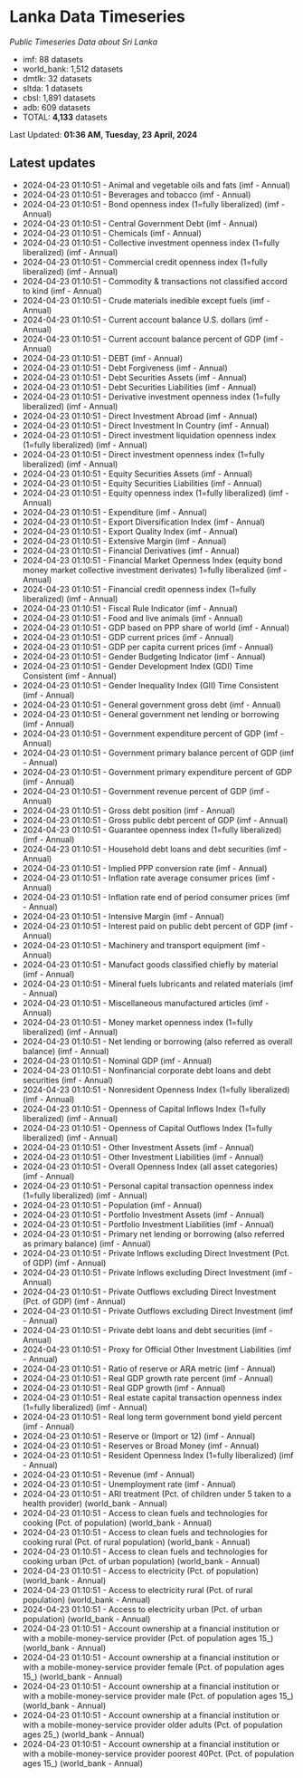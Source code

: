 # Lanka Data Timeseries
*Public Timeseries Data about Sri Lanka*

* imf: 88 datasets
* world_bank: 1,512 datasets
* dmtlk: 32 datasets
* sltda: 1 datasets
* cbsl: 1,891 datasets
* adb: 609 datasets
* TOTAL: **4,133** datasets

Last Updated: **01:36 AM, Tuesday, 23 April, 2024**

## Latest updates

* 2024-04-23 01:10:51 - Animal and vegetable oils and fats (imf - Annual)
* 2024-04-23 01:10:51 - Beverages and tobacco (imf - Annual)
* 2024-04-23 01:10:51 - Bond openness index (1=fully liberalized) (imf - Annual)
* 2024-04-23 01:10:51 - Central Government Debt (imf - Annual)
* 2024-04-23 01:10:51 - Chemicals (imf - Annual)
* 2024-04-23 01:10:51 - Collective investment openness index (1=fully liberalized) (imf - Annual)
* 2024-04-23 01:10:51 - Commercial credit openness index (1=fully liberalized) (imf - Annual)
* 2024-04-23 01:10:51 - Commodity & transactions not classified accord to kind (imf - Annual)
* 2024-04-23 01:10:51 - Crude materials inedible except fuels (imf - Annual)
* 2024-04-23 01:10:51 - Current account balance U.S. dollars (imf - Annual)
* 2024-04-23 01:10:51 - Current account balance percent of GDP (imf - Annual)
* 2024-04-23 01:10:51 - DEBT (imf - Annual)
* 2024-04-23 01:10:51 - Debt Forgiveness (imf - Annual)
* 2024-04-23 01:10:51 - Debt Securities Assets (imf - Annual)
* 2024-04-23 01:10:51 - Debt Securities Liabilities (imf - Annual)
* 2024-04-23 01:10:51 - Derivative investment openness index (1=fully liberalized) (imf - Annual)
* 2024-04-23 01:10:51 - Direct Investment Abroad (imf - Annual)
* 2024-04-23 01:10:51 - Direct Investment In Country (imf - Annual)
* 2024-04-23 01:10:51 - Direct investment liquidation openness index (1=fully liberalized) (imf - Annual)
* 2024-04-23 01:10:51 - Direct investment openness index (1=fully liberalized) (imf - Annual)
* 2024-04-23 01:10:51 - Equity Securities Assets (imf - Annual)
* 2024-04-23 01:10:51 - Equity Securities Liabilities (imf - Annual)
* 2024-04-23 01:10:51 - Equity openness index (1=fully liberalized) (imf - Annual)
* 2024-04-23 01:10:51 - Expenditure (imf - Annual)
* 2024-04-23 01:10:51 - Export Diversification Index (imf - Annual)
* 2024-04-23 01:10:51 - Export Quality Index (imf - Annual)
* 2024-04-23 01:10:51 - Extensive Margin (imf - Annual)
* 2024-04-23 01:10:51 - Financial Derivatives (imf - Annual)
* 2024-04-23 01:10:51 - Financial Market Openness Index (equity bond money market collective investment derivates) 1=fully liberalized (imf - Annual)
* 2024-04-23 01:10:51 - Financial credit openness index (1=fully liberalized) (imf - Annual)
* 2024-04-23 01:10:51 - Fiscal Rule Indicator (imf - Annual)
* 2024-04-23 01:10:51 - Food and live animals (imf - Annual)
* 2024-04-23 01:10:51 - GDP based on PPP share of world (imf - Annual)
* 2024-04-23 01:10:51 - GDP current prices (imf - Annual)
* 2024-04-23 01:10:51 - GDP per capita current prices (imf - Annual)
* 2024-04-23 01:10:51 - Gender Budgeting Indicator (imf - Annual)
* 2024-04-23 01:10:51 - Gender Development Index (GDI) Time Consistent (imf - Annual)
* 2024-04-23 01:10:51 - Gender Inequality Index (GII) Time Consistent (imf - Annual)
* 2024-04-23 01:10:51 - General government gross debt (imf - Annual)
* 2024-04-23 01:10:51 - General government net lending or borrowing (imf - Annual)
* 2024-04-23 01:10:51 - Government expenditure percent of GDP (imf - Annual)
* 2024-04-23 01:10:51 - Government primary balance percent of GDP (imf - Annual)
* 2024-04-23 01:10:51 - Government primary expenditure percent of GDP (imf - Annual)
* 2024-04-23 01:10:51 - Government revenue percent of GDP (imf - Annual)
* 2024-04-23 01:10:51 - Gross debt position (imf - Annual)
* 2024-04-23 01:10:51 - Gross public debt percent of GDP (imf - Annual)
* 2024-04-23 01:10:51 - Guarantee openness index (1=fully liberalized) (imf - Annual)
* 2024-04-23 01:10:51 - Household debt loans and debt securities (imf - Annual)
* 2024-04-23 01:10:51 - Implied PPP conversion rate (imf - Annual)
* 2024-04-23 01:10:51 - Inflation rate average consumer prices (imf - Annual)
* 2024-04-23 01:10:51 - Inflation rate end of period consumer prices (imf - Annual)
* 2024-04-23 01:10:51 - Intensive Margin (imf - Annual)
* 2024-04-23 01:10:51 - Interest paid on public debt percent of GDP (imf - Annual)
* 2024-04-23 01:10:51 - Machinery and transport equipment (imf - Annual)
* 2024-04-23 01:10:51 - Manufact goods classified chiefly by material (imf - Annual)
* 2024-04-23 01:10:51 - Mineral fuels lubricants and related materials (imf - Annual)
* 2024-04-23 01:10:51 - Miscellaneous manufactured articles (imf - Annual)
* 2024-04-23 01:10:51 - Money market openness index (1=fully liberalized) (imf - Annual)
* 2024-04-23 01:10:51 - Net lending or borrowing (also referred as overall balance) (imf - Annual)
* 2024-04-23 01:10:51 - Nominal GDP (imf - Annual)
* 2024-04-23 01:10:51 - Nonfinancial corporate debt loans and debt securities (imf - Annual)
* 2024-04-23 01:10:51 - Nonresident Openness Index (1=fully liberalized) (imf - Annual)
* 2024-04-23 01:10:51 - Openness of Capital Inflows Index (1=fully liberalized) (imf - Annual)
* 2024-04-23 01:10:51 - Openness of Capital Outflows Index (1=fully liberalized) (imf - Annual)
* 2024-04-23 01:10:51 - Other Investment Assets (imf - Annual)
* 2024-04-23 01:10:51 - Other Investment Liabilities (imf - Annual)
* 2024-04-23 01:10:51 - Overall Openness Index (all asset categories) (imf - Annual)
* 2024-04-23 01:10:51 - Personal capital transaction openness index (1=fully liberalized) (imf - Annual)
* 2024-04-23 01:10:51 - Population (imf - Annual)
* 2024-04-23 01:10:51 - Portfolio Investment Assets (imf - Annual)
* 2024-04-23 01:10:51 - Portfolio Investment Liabilities (imf - Annual)
* 2024-04-23 01:10:51 - Primary net lending or borrowing (also referred as primary balance) (imf - Annual)
* 2024-04-23 01:10:51 - Private Inflows excluding Direct Investment (Pct. of GDP) (imf - Annual)
* 2024-04-23 01:10:51 - Private Inflows excluding Direct Investment (imf - Annual)
* 2024-04-23 01:10:51 - Private Outflows excluding Direct Investment (Pct. of GDP) (imf - Annual)
* 2024-04-23 01:10:51 - Private Outflows excluding Direct Investment (imf - Annual)
* 2024-04-23 01:10:51 - Private debt loans and debt securities (imf - Annual)
* 2024-04-23 01:10:51 - Proxy for Official Other Investment Liabilities (imf - Annual)
* 2024-04-23 01:10:51 - Ratio of reserve or ARA metric (imf - Annual)
* 2024-04-23 01:10:51 - Real GDP growth rate percent (imf - Annual)
* 2024-04-23 01:10:51 - Real GDP growth (imf - Annual)
* 2024-04-23 01:10:51 - Real estate capital transaction openness index (1=fully liberalized) (imf - Annual)
* 2024-04-23 01:10:51 - Real long term government bond yield percent (imf - Annual)
* 2024-04-23 01:10:51 - Reserve or (Import or 12) (imf - Annual)
* 2024-04-23 01:10:51 - Reserves or Broad Money (imf - Annual)
* 2024-04-23 01:10:51 - Resident Openness Index (1=fully liberalized) (imf - Annual)
* 2024-04-23 01:10:51 - Revenue (imf - Annual)
* 2024-04-23 01:10:51 - Unemployment rate (imf - Annual)
* 2024-04-23 01:10:51 - ARI treatment (Pct. of children under 5 taken to a health provider) (world_bank - Annual)
* 2024-04-23 01:10:51 - Access to clean fuels and technologies for cooking (Pct. of population) (world_bank - Annual)
* 2024-04-23 01:10:51 - Access to clean fuels and technologies for cooking rural (Pct. of rural population) (world_bank - Annual)
* 2024-04-23 01:10:51 - Access to clean fuels and technologies for cooking urban (Pct. of urban population) (world_bank - Annual)
* 2024-04-23 01:10:51 - Access to electricity (Pct. of population) (world_bank - Annual)
* 2024-04-23 01:10:51 - Access to electricity rural (Pct. of rural population) (world_bank - Annual)
* 2024-04-23 01:10:51 - Access to electricity urban (Pct. of urban population) (world_bank - Annual)
* 2024-04-23 01:10:51 - Account ownership at a financial institution or with a mobile-money-service provider (Pct. of population ages 15_) (world_bank - Annual)
* 2024-04-23 01:10:51 - Account ownership at a financial institution or with a mobile-money-service provider female (Pct. of population ages 15_) (world_bank - Annual)
* 2024-04-23 01:10:51 - Account ownership at a financial institution or with a mobile-money-service provider male (Pct. of population ages 15_) (world_bank - Annual)
* 2024-04-23 01:10:51 - Account ownership at a financial institution or with a mobile-money-service provider older adults (Pct. of population ages 25_) (world_bank - Annual)
* 2024-04-23 01:10:51 - Account ownership at a financial institution or with a mobile-money-service provider poorest 40Pct. (Pct. of population ages 15_) (world_bank - Annual)